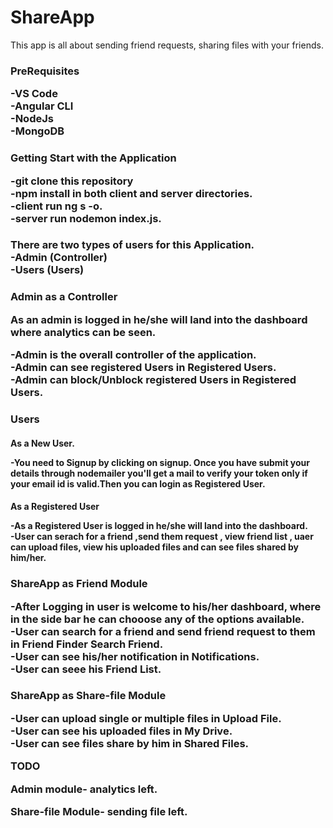 # ShareApp

This app is all about sending friend requests, sharing files with your friends.


<h3> PreRequisites<br />
  
-VS Code<br />
-Angular CLI<br />
-NodeJs<br />
-MongoDB<br />

<h3> Getting Start with the Application<br />
  
-git clone this repository <br />
-npm install in both client and server directories.<br />
-client run ng s -o.<br />
-server run nodemon index.js.<br />

<h3> There are two types of users for this Application.<br />
-Admin (Controller)<br />
-Users (Users)<br />

<h3> Admin as a Controller<br />

As an admin is logged in he/she will land into the dashboard where analytics can be seen.<br />

-Admin is the overall controller of the application.<br />
-Admin can see registered Users in **Registered Users**.<br />
-Admin can block/Unblock registered Users in **Registered Users**.<br />

<h3> Users<br />
  
<h4>As a New User.<br />

-You need to Signup by clicking on signup. Once you have submit your details through nodemailer you'll get a mail to verify your token only if your email id is valid.Then you can login as Registered User.<br />

<h4>As a Registered User<br />

-As a Registered User is logged in he/she will land into the dashboard.<br />
-User can serach for a friend ,send them request , view friend list , uaer can upload files, view his uploaded files and can see files shared by him/her.<br />

<h3> ShareApp as Friend Module<br />

-After Logging in user is welcome to his/her dashboard, where in the side bar he can chooose any of the options available.<br />
-User can search for a friend  and send friend request to them in Friend Finder **Search Friend**.<br />
-User can see his/her notification in **Notifications**.<br />
-User can seee his **Friend List**.<br />

<h3> ShareApp as Share-file Module<br />

-User can upload single or multiple files in **Upload File**.<br />
-User can see his uploaded files in **My Drive**.<br />
-User can see files share by him in **Shared Files**.<br />


TODO

Admin module- analytics left.

Share-file Module- sending file left.
